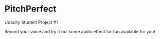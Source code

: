 # PitchPerfect
Udacity Student Project #1

Record your voice and try it out some audio effect for fun available for you!
